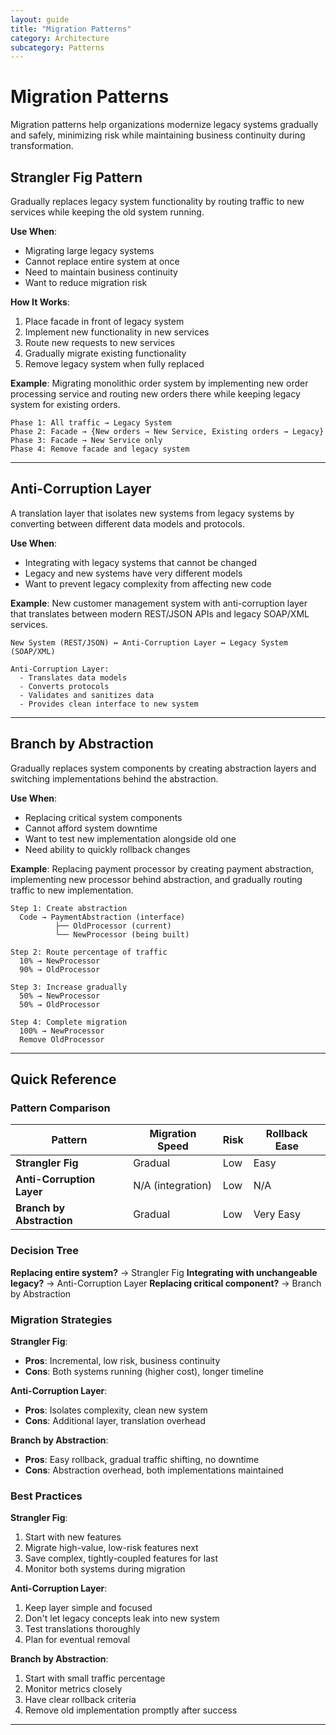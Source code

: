 ```yaml
---
layout: guide
title: "Migration Patterns"
category: Architecture
subcategory: Patterns
---
```


# Migration Patterns

Migration patterns help organizations modernize legacy systems gradually and safely, minimizing risk while maintaining business continuity during transformation.

## Strangler Fig Pattern

Gradually replaces legacy system functionality by routing traffic to new services while keeping the old system running.

**Use When**:
- Migrating large legacy systems
- Cannot replace entire system at once
- Need to maintain business continuity
- Want to reduce migration risk

**How It Works**:

1. Place facade in front of legacy system
2. Implement new functionality in new services
3. Route new requests to new services
4. Gradually migrate existing functionality
5. Remove legacy system when fully replaced

**Example**: Migrating monolithic order system by implementing new order processing service and routing new orders there while keeping legacy system for existing orders.

```
Phase 1: All traffic → Legacy System
Phase 2: Facade → {New orders → New Service, Existing orders → Legacy}
Phase 3: Facade → New Service only
Phase 4: Remove facade and legacy system
```

---

## Anti-Corruption Layer

A translation layer that isolates new systems from legacy systems by converting between different data models and protocols.

**Use When**:
- Integrating with legacy systems that cannot be changed
- Legacy and new systems have very different models
- Want to prevent legacy complexity from affecting new code

**Example**: New customer management system with anti-corruption layer that translates between modern REST/JSON APIs and legacy SOAP/XML services.

```
New System (REST/JSON) ↔ Anti-Corruption Layer ↔ Legacy System (SOAP/XML)

Anti-Corruption Layer:
  - Translates data models
  - Converts protocols
  - Validates and sanitizes data
  - Provides clean interface to new system
```

---

## Branch by Abstraction

Gradually replaces system components by creating abstraction layers and switching implementations behind the abstraction.

**Use When**:
- Replacing critical system components
- Cannot afford system downtime
- Want to test new implementation alongside old one
- Need ability to quickly rollback changes

**Example**: Replacing payment processor by creating payment abstraction, implementing new processor behind abstraction, and gradually routing traffic to new implementation.

```
Step 1: Create abstraction
  Code → PaymentAbstraction (interface)
          ├── OldProcessor (current)
          └── NewProcessor (being built)

Step 2: Route percentage of traffic
  10% → NewProcessor
  90% → OldProcessor

Step 3: Increase gradually
  50% → NewProcessor
  50% → OldProcessor

Step 4: Complete migration
  100% → NewProcessor
  Remove OldProcessor
```

---

## Quick Reference

### Pattern Comparison

| Pattern | Migration Speed | Risk | Rollback Ease |
|---------|----------------|------|---------------|
| **Strangler Fig** | Gradual | Low | Easy |
| **Anti-Corruption Layer** | N/A (integration) | Low | N/A |
| **Branch by Abstraction** | Gradual | Low | Very Easy |

### Decision Tree

**Replacing entire system?** → Strangler Fig
**Integrating with unchangeable legacy?** → Anti-Corruption Layer
**Replacing critical component?** → Branch by Abstraction

### Migration Strategies

**Strangler Fig**:
- **Pros**: Incremental, low risk, business continuity
- **Cons**: Both systems running (higher cost), longer timeline

**Anti-Corruption Layer**:
- **Pros**: Isolates complexity, clean new system
- **Cons**: Additional layer, translation overhead

**Branch by Abstraction**:
- **Pros**: Easy rollback, gradual traffic shifting, no downtime
- **Cons**: Abstraction overhead, both implementations maintained

### Best Practices

**Strangler Fig**:
1. Start with new features
2. Migrate high-value, low-risk features next
3. Save complex, tightly-coupled features for last
4. Monitor both systems during migration

**Anti-Corruption Layer**:
1. Keep layer simple and focused
2. Don't let legacy concepts leak into new system
3. Test translations thoroughly
4. Plan for eventual removal

**Branch by Abstraction**:
1. Start with small traffic percentage
2. Monitor metrics closely
3. Have clear rollback criteria
4. Remove old implementation promptly after success

---
